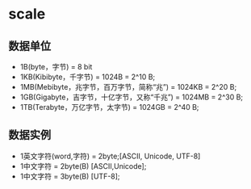 # scale

## 数据单位
- 1B(byte，字节) = 8 bit
- 1KB(Kibibyte，千字节) = 1024B = 2^10 B;
- 1MB(Mebibyte，兆字节，百万字节，简称“兆”) = 1024KB = 2^20 B;
- 1GB(Gigabyte，吉字节，十亿字节，又称“千兆”) = 1024MB = 2^30 B;
- 1TB(Terabyte，万亿字节，太字节) = 1024GB = 2^40 B;

## 数据实例
- 1英文字符(word,字符) = 2byte;[ASCII, Unicode, UTF-8]
- 1中文字符 = 2byte(B) [ASCII,Unicode];
- 1中文字符 = 3byte(B) [UTF-8];